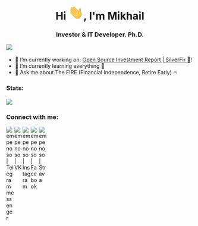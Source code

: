 <h1 align="center">Hi <img src="https://raw.githubusercontent.com/ABSphreak/ABSphreak/master/gifs/Hi.gif" width="40px" />, I'm Mikhail</h1>
<h3 align="center">Investor & IT Developer. Ph.D.</h3>
<p align="left"> <img src="https://komarev.com/ghpvc/?username=empenoso"/> </p>

- 🔭 I’m currently working on: [Open Source Investment Report | SilverFir 🌲][website]!
- 🌱 I’m currently learning everything 🤣
- 💬 Ask me about The FIRE (Financial Independence, Retire Early) 🔥

### Stats:
<a href="https://github.com/empenoso">
 <img align="center" src="https://github-readme-stats.vercel.app/api?username=empenoso&show_icons=true&theme=light&line_height=27" height="200px"/>
</a>

### Connect with me:

[<img align="left" alt="empenoso | Telegram messenger" width="22px" src="https://cdn.jsdelivr.net/npm/simple-icons@latest/icons/telegram.svg" />][Telegram]
[<img align="left" alt="empenoso | VK" width="22px" src="https://cdn.jsdelivr.net/npm/simple-icons@latest/icons/vk.svg" />][VK]
[<img align="left" alt="empenoso | Instagram" width="22px" src="https://cdn.jsdelivr.net/npm/simple-icons@latest/icons/instagram.svg" />][Instagram]
[<img align="left" alt="empenoso | Facebook" width="22px" src="https://cdn.jsdelivr.net/npm/simple-icons@latest/icons/facebook.svg" />][Facebook]
[<img align="left" alt="empenoso | Strava" width="22px" src="https://cdn.jsdelivr.net/npm/simple-icons@latest/icons/strava.svg" />][Strava]

<br />

[website]: https://fir.icu/
[Telegram]: https://t.me/empenoso
[VK]: https://vk.com/shardin_name
[Instagram]: https://www.instagram.com/shardin.name/
[Facebook]: https://www.facebook.com/shardin.name
[Strava]: https://www.strava.com/athletes/shardin_name

<!--
**empenoso/empenoso** is a ✨ _special_ ✨ repository because its `README.md` (this file) appears on your GitHub profile.

Here are some ideas to get you started:

- 🔭 I’m currently working on ...
- 🌱 I’m currently learning ...
- 👯 I’m looking to collaborate on ...
- 🤔 I’m looking for help with ...
- 💬 Ask me about ...
- 📫 How to reach me: ...
- 😄 Pronouns: ...
- ⚡ Fun fact: ...
-->
